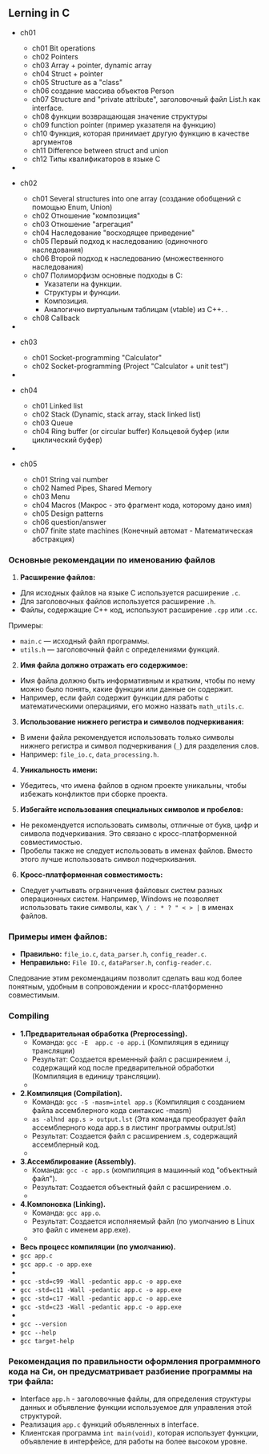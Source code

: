 
## Lerning in C

- ch01
  - ch01 Bit operations
  - ch02 Pointers
  - ch03 Array + pointer, dynamic array
  - ch04 Struct + pointer
  - ch05 Structure as a "class"
  - ch06 создание массива объектов Person
  - ch07 Structure and "private attribute", заголовочный файл List.h как interface.
  - ch08 функции возвращающая значение структуры
  - ch09 function pointer (пример указателя на функцию) 
  - ch10 Функция, которая принимает другую функцию в качестве аргументов
  - ch11 Difference between struct and union
  - ch12 Типы квалификаторов в языке C
-
- ch02 
  - ch01 Several structures into one array (создание обобщений с помощью Enum, Union)
  - ch02 Отношение "композиция"
  - ch03 Отношение "aгрегация"
  - ch04 Наследование "восходящее приведение"
  - ch05 Первый подход к наследованию (одиночного наследования) 
  - ch06 Второй подход к наследованию (множественного наследования)
  - ch07 Полиморфизм основные подходы в C: 
    - Указатели на функции.
    - Структуры и функции.
    - Композиция.
    - Аналогично виртуальным таблицам (vtable) из C++. . 
  - ch08 Callback

-
- ch03
  - ch01 Socket-programming "Calculator" 
  - ch02 Socket-programming (Project "Calculator + unit test")
-
- ch04 
  - ch01 Linked list
  - ch02 Stack (Dynamic, stack array, stack linked list)
  - ch03 Queue
  - ch04 Ring buffer (or circular buffer) Кольцевой буфер (или циклический буфер)
- 
- ch05
  - ch01 String vai number
  - ch02 Named Pipes, Shared Memory
  - ch03 Menu
  - ch04 Macros (Макрос - это фрагмент кода, которому дано имя)
  - ch05 Design patterns
  - ch06 question/answer
  - ch07 finite state machines (Конечный автомат - Математическая абстракция)


### Основные рекомендации по именованию файлов

1. **Расширение файлов:**
- Для исходных файлов на языке C используется расширение `.c`.
- Для заголовочных файлов используется расширение `.h`.
- Файлы, содержащие C++ код, используют расширение `.cpp` или `.cc`.

Примеры:
- `main.c` — исходный файл программы.
- `utils.h` — заголовочный файл с определениями функций.

2. **Имя файла должно отражать его содержимое:**
- Имя файла должно быть информативным и кратким, чтобы по нему можно было понять, какие функции или данные он содержит.
- Например, если файл содержит функции для работы с математическими операциями, его можно назвать `math_utils.c`.

3. **Использование нижнего регистра и символов подчеркивания:**
- В имени файла рекомендуется использовать только символы нижнего регистра и символ подчеркивания (`_`) для разделения слов.
- Например: `file_io.c`, `data_processing.h`.

4. **Уникальность имени:**
- Убедитесь, что имена файлов в одном проекте уникальны, чтобы избежать конфликтов при сборке проекта.

5. **Избегайте использования специальных символов и пробелов:**
- Не рекомендуется использовать символы, отличные от букв, цифр и символа подчеркивания. Это связано с кросс-платформенной совместимостью.
- Пробелы также не следует использовать в именах файлов. Вместо этого лучше использовать символ подчеркивания.

6. **Кросс-платформенная совместимость:**
- Следует учитывать ограничения файловых систем разных операционных систем. Например, Windows не позволяет использовать такие символы, как `\ / : * ? " < > |` в именах файлов.

### Примеры имен файлов:
- **Правильно:** `file_io.c`, `data_parser.h`, `config_reader.c`.
- **Неправильно:** `File IO.c`, `dataParser.h`, `config-reader.c`.

Следование этим рекомендациям позволит сделать ваш код более понятным, удобным в сопровождении и кросс-платформенно совместимым.
### Compiling

- **1.Предварительная обработка (Preprocessing).**
  - Команда: `gcc -E  app.c -o app.i` (Компиляция в единицу трансляции)
  - Результат: Создается временный файл с расширением .i, содержащий код после предварительной обработки (Компиляция в единицу трансляции).
  -
- **2.Компиляция (Compilation).**  
  - Команда: `gcc -S -masm=intel app.s` (Компиляция с созданием файла ассемблерного кода синтаксис -masm)
  - `as -alhnd app.s > output.lst` (Эта команда преобразует файл ассемблерного кода app.s в листинг программы output.lst)
  - Результат: Создается файл с расширением .s, содержащий ассемблерный код.
  - 
- **3.Ассемблирование (Assembly).**
  - Команда: `gcc -c app.s` (компиляция в машинный код "объектный файл").
  - Результат: Создается объектный файл с расширением .o.
  - 
- **4.Компоновка (Linking).**
  - Команда: `gcc app.o`.
  - Результат: Создается исполняемый файл (по умолчанию в Linux это файл с именем app.exe).
  - 
- **Весь процесс компиляции (по умолчанию).**
- `gcc app.c`
- `gcc app.c -o app.exe`
-
- `gcc -std=c99 -Wall -pedantic app.c -o app.exe`
- `gcc -std=c11 -Wall -pedantic app.c -o app.exe`
- `gcc -std=c17 -Wall -pedantic app.c -o app.exe`
- `gcc -std=c23 -Wall -pedantic app.c -o app.exe`
- 
- `gcc --version`
- `gcc --help`
- `gcc target-help`

### Рекомендация по правильности оформления программного кода на Cи, он предусматривает разбиение программы на три файла: 
- Interface `app.h` - заголовочные файлы, для определения структуры данных и объявление функции используемое для управления этой структурой.
- Реализация `app.c` функций объявленных в interface.
- Клиентская программа `int main(void)`, которая использует функции, объявление в интерфейсе, для работы на более высоком уровне. 
